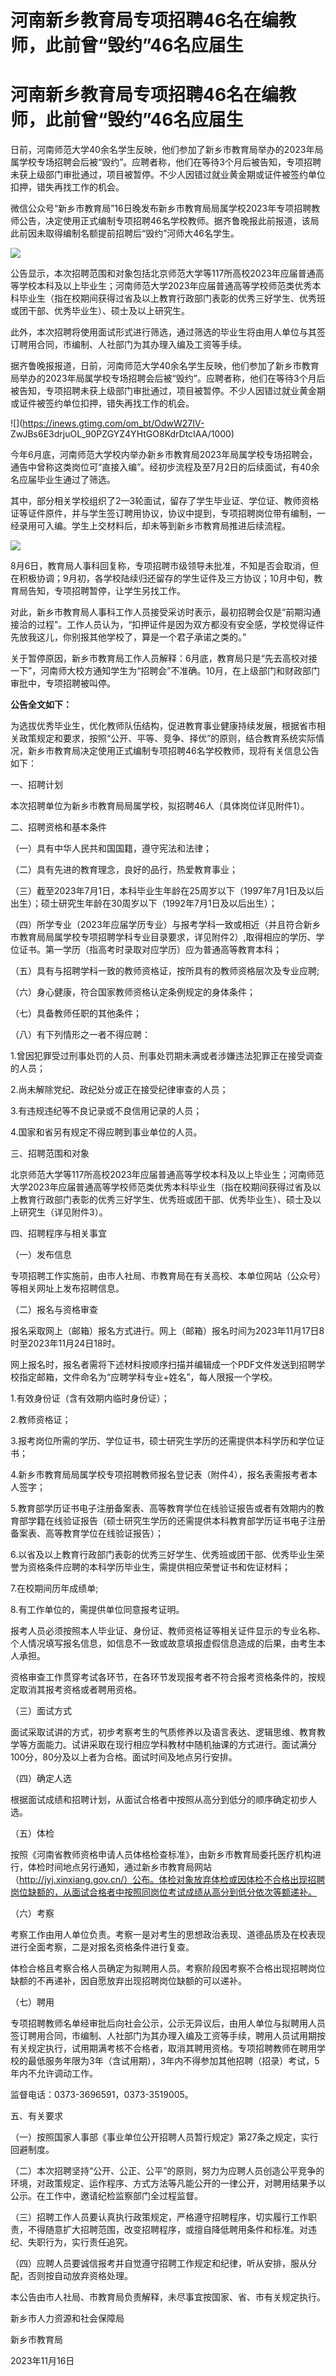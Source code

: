# 河南新乡教育局专项招聘46名在编教师，此前曾“毁约”46名应届生

# 河南新乡教育局专项招聘46名在编教师，此前曾“毁约”46名应届生

日前，河南师范大学40余名学生反映，他们参加了新乡市教育局举办的2023年局属学校专场招聘会后被“毁约”。应聘者称，他们在等待3个月后被告知，专项招聘未获上级部门审批通过，项目被暂停。不少人因错过就业黄金期或证件被签约单位扣押，错失再找工作的机会。

微信公众号“新乡市教育局”16日晚发布新乡市教育局局属学校2023年专项招聘教师公告，决定使用正式编制专项招聘46名学校教师。据齐鲁晚报此前报道，该局此前因未取得编制名额提前招聘后“毁约”河师大46名学生。

![](https://inews.gtimg.com/om_bt/OAVPQa6-zhzHmphx0TGYDSp_rLoqbzkSq2x_mEo8QdQO0AA/1000)

公告显示，本次招聘范围和对象包括北京师范大学等117所高校2023年应届普通高等学校本科及以上毕业生；河南师范大学2023年应届普通高等学校师范类优秀本科毕业生（指在校期间获得过省及以上教育行政部门表彰的优秀三好学生、优秀班或团干部、优秀毕业生）、硕士及以上研究生。

此外，本次招聘将使用面试形式进行筛选，通过筛选的毕业生将由用人单位与其签订聘用合同，市编制、人社部门为其办理入编及工资等手续。

据齐鲁晚报报道，日前，河南师范大学40余名学生反映，他们参加了新乡市教育局举办的2023年局属学校专场招聘会后被“毁约”。应聘者称，他们在等待3个月后被告知，专项招聘未获上级部门审批通过，项目被暂停。不少人因错过就业黄金期或证件被签约单位扣押，错失再找工作的机会。

![](https://inews.gtimg.com/om_bt/OdwW27IV-
ZwJBs6E3drjuOL_90PZGYZ4YHtGO8KdrDtcIAA/1000)

今年6月底，河南师范大学校内举办新乡市教育局2023年局属学校专场招聘会，通告中曾称这类岗位可“直接入编”。经初步流程及至7月2日的后续面试，有40余名应届毕业生通过了筛选。

其中，部分相关学校组织了2—3轮面试，留存了学生毕业证、学位证、教师资格证等证件原件，并与学生签订聘用协议，协议中提到，专项招聘岗位带有编制，一经录用可入编。学生上交材料后，却未等到新乡市教育局推进后续流程。

![](https://inews.gtimg.com/om_bt/Oljs3csIaqgjp_LltWLT4RZtQBprhUMkdlp0_tP2bOg_YAA/1000)

8月6日，教育局人事科回复称，专项招聘市级领导未批准，不知是否会取消，但在积极协调；9月初，各学校陆续归还留存的学生证件及三方协议；10月中旬，教育局告知，专项招聘暂停，让学生另找工作。

对此，新乡市教育局人事科工作人员接受采访时表示，最初招聘会仅是“前期沟通接洽的过程”。工作人员认为，“扣押证件是因为双方都没有安全感，学校觉得证件先放我这儿，你别报其他学校了，算是一个君子承诺之类的。”

关于暂停原因，新乡市教育局工作人员解释：6月底，教育局只是“先去高校对接一下”，河南师大校方通知学生为“招聘会”不准确。10月，在上级部门和财政部门审批中，专项招聘被叫停。

**公告全文如下：**

为选拔优秀毕业生，优化教师队伍结构，促进教育事业健康持续发展，根据省市相关政策规定和要求，按照“公开、平等、竞争、择优”的原则，结合教育系统实际情况，新乡市教育局决定使用正式编制专项招聘46名学校教师，现将有关信息公告如下：

一、招聘计划

本次招聘单位为新乡市教育局局属学校，拟招聘46人（具体岗位详见附件1）。

二、招聘资格和基本条件

（一）具有中华人民共和国国籍，遵守宪法和法律；

（二）具有先进的教育理念，良好的品行，热爱教育事业；

（三）截至2023年7月1日，本科毕业生年龄在25周岁以下（1997年7月1日及以后出生）；硕士研究生年龄在30周岁以下（1992年7月1日及以后出生）；

（四）所学专业（2023年应届学历专业）与报考学科一致或相近（并且符合新乡市教育局局属学校专项招聘学科专业目录要求，详见附件2）,取得相应的学历、学位证书。第一学历（指高考时录取对应学历）应为普通高等教育本科；

（五）具有与招聘学科一致的教师资格证，按所具有的教师资格层次及专业应聘;

（六）身心健康，符合国家教师资格认定条例规定的身体条件；

（七）具备教师任职的其他条件；

（八）有下列情形之一者不得应聘：

1.曾因犯罪受过刑事处罚的人员、刑事处罚期未满或者涉嫌违法犯罪正在接受调查的人员；

2.尚未解除党纪、政纪处分或正在接受纪律审查的人员；

3.有违规违纪等不良记录或不良信用记录的人员；

4.国家和省另有规定不得应聘到事业单位的人员。

三、招聘范围和对象

北京师范大学等117所高校2023年应届普通高等学校本科及以上毕业生；河南师范大学2023年应届普通高等学校师范类优秀本科毕业生（指在校期间获得过省及以上教育行政部门表彰的优秀三好学生、优秀班或团干部、优秀毕业生）、硕士及以上研究生（详见附件3）。

四、招聘程序与相关事宜

（一）发布信息

专项招聘工作实施前，由市人社局、市教育局在有关高校、本单位网站（公众号）等相关网址上发布招聘信息。

（二）报名与资格审查

报名采取网上（邮箱）报名方式进行。网上（邮箱）报名时间为2023年11月17日8时至2023年11月24日18时。

网上报名时，报名者需将下述材料按顺序扫描并编辑成一个PDF文件发送到招聘学校指定邮箱，文件命名为“应聘学科专业+姓名”，每人限报一个学校。

1.有效身份证（含有效期内临时身份证）；

2.教师资格证；

3.报考岗位所需的学历、学位证书，硕士研究生学历的还需提供本科学历和学位证书；

4.新乡市教育局局属学校专项招聘教师报名登记表（附件4），报名表需报考者本人签字；

5.教育部学历证书电子注册备案表、高等教育学位在线验证报告或者有效期内的教育部学籍在线验证报告（硕士研究生学历的还需提供本科教育部学历证书电子注册备案表、高等教育学位在线验证报告）；

6.以省及以上教育行政部门表彰的优秀三好学生、优秀班或团干部、优秀毕业生荣誉为资格条件应聘的本科学历毕业生，需提供相应荣誉证书和佐证材料；

7.在校期间历年成绩单;

8.有工作单位的，需提供单位同意报考证明。

报考人员必须按照本人毕业证、身份证、教师资格证等相关证件显示的专业名称、个人情况填写报名信息，如信息不一致或故意填报虚假信息造成的后果，由考生本人承担。

资格审查工作贯穿考试各环节，在各环节发现报考者不符合报考资格条件的，按规定取消其报考资格或者聘用资格。

（三）面试方式

面试采取试讲的方式，初步考察考生的气质修养以及语言表达、逻辑思维、教育教学等方面能力。试讲采取在现行相应学科教材中随机抽课的方式进行。面试满分100分，80分及以上者为合格。面试时间及地点另行安排。

（四）确定人选

根据面试成绩和招聘计划，从面试合格者中按照从高分到低分的顺序确定初步人选。

（五）体检

按照《河南省教师资格申请人员体格检查标准》，由新乡市教育局委托医疗机构进行，体检时间地点另行通知，通过新乡市教育局网站（http://jyj.xinxiang.gov.cn/）公布。体检对象放弃体检或因体检不合格出现招聘岗位缺额的，从面试合格者中按照同岗位考试成绩从高分到低分依次等额递补。

（六）考察

考察工作由用人单位负责。考察一是对考生的思想政治表现、道德品质及在校表现进行全面考察，二是对报名资格条件进行复查。

体检合格且考察合格人员确定为拟聘用人员。考察阶段因考察不合格出现招聘岗位缺额的不再递补，因自愿放弃出现招聘岗位缺额的可以递补。

（七）聘用

专项招聘教师名单经审批后向社会公示，公示无异议后，由用人单位与拟聘用人员签订聘用合同，市编制、人社部门为其办理入编及工资等手续，聘用人员试用期按有关规定执行，试用期满考核不合格者，取消其聘用资格。专项招聘教师在聘用学校的最低服务年限为3年（含试用期），3年内不得参加其他招聘（招录）考试，5年内不允许调动工作。

监督电话：0373-3696591，0373-3519005。

五、有关要求

（一）按照国家人事部《事业单位公开招聘人员暂行规定》第27条之规定，实行回避制度。

（二）本次招聘坚持“公开、公正、公平”的原则，努力为应聘人员创造公平竞争的环境，对政策规定、运作程序、方式方法等凡能公开的一律公开，对聘用结果予以公示。在工作中，邀请纪检监察部门全过程监督。

（三）招聘工作人员要认真执行政策规定，严格遵守招聘程序，切实履行工作职责，不得随意扩大招聘范围，改变招聘程序，或擅自降低聘用条件和标准。对违纪、失职行为，实行责任追究。

（四）应聘人员要诚信报考并自觉遵守招聘工作规定和纪律，听从安排，服从分配，否则按自动放弃资格处理。

本公告由市人社局、市教育局负责解释，未尽事宜按国家、省、市有关规定执行。

新乡市人力资源和社会保障局

新乡市教育局

2023年11月16日


